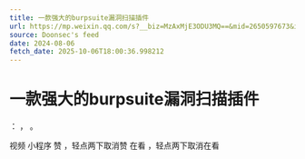 ```yaml
---
title: 一款强大的burpsuite漏洞扫描插件
url: https://mp.weixin.qq.com/s?__biz=MzAxMjE3ODU3MQ==&mid=2650597673&idx=4&sn=e3ca1ff02d8fad3456821abc9e890b21
source: Doonsec's feed
date: 2024-08-06
fetch_date: 2025-10-06T18:00:36.998212
---
```


# 一款强大的burpsuite漏洞扫描插件

：
，
。

视频
小程序
赞
，轻点两下取消赞
在看
，轻点两下取消在看